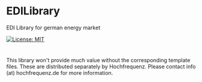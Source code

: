 # EDILibrary
EDI Library for german energy market

[![License: MIT](https://img.shields.io/badge/License-MIT-yellow.svg)](https://opensource.org/licenses/MIT)

#
This library won't provide much value without the corresponding template files.
These are distributed separately by Hochfrequenz. Please contact info (at) hochfrequenz.de for more information.
